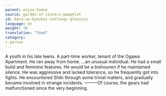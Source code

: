 ```yaml
---
parent: enjou-tomoe
source: garden-of-sinners-pamphlet
id: kara-no-kyoukai-settings-glossary
language: en
weight: 10
translation: "food"
category:
- person
---
```


A youth in his late teens. A part-time worker, tenant of the Ogawa Apartment. He ran away from home. …an unusual individual. 
He had a small build and feminine features. He would be a bishounen if he maintained silence. He was aggressive and lacked tolerance, so he frequently got into fights. 
He encountered Shiki through some trivial matters, and gradually became involved in strange incidents.
———Of course, the gears had malfunctioned since the very beginning.
